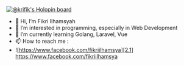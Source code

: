 [1.1]: http://i.imgur.com/tXSoThF.png (twitter icon with padding)
[2.1]: http://i.imgur.com/P3YfQoD.png (facebook icon with padding)
[3.1]: http://i.imgur.com/yCsTjba.png (google plus icon with padding)
[4.1]: http://i.imgur.com/YckIOms.png (tumblr icon with padding)
[5.1]: http://i.imgur.com/1AGmwO3.png (dribbble icon with padding)
[6.1]: http://i.imgur.com/0o48UoR.png (github icon with padding)

[![@krifik's Holopin board](https://holopin.me/krifik)](https://holopin.io/@krifik)

- 👋 Hi, I’m Fikri Ilhamsyah
- 👀 I’m interested in programming, especially in Web Development
- 🌱 I’m currently learning Golang, Laravel, Vue
- 📫 How to reach me :
- ![https://www.facebook.com/fikriilhamsya][2.1] https://www.facebook.com/fikriilhamsya




<!---
krifik/krifik is a ✨ special ✨ repository because its `README.md` (this file) appears on your GitHub profile.
You can click the Preview link to take a look at your changes.
--->
